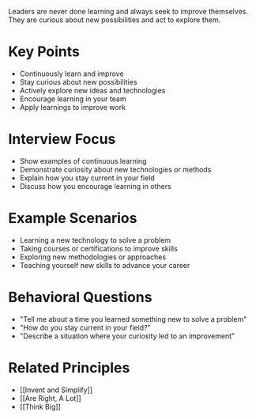 Leaders are never done learning and always seek to improve themselves. They are curious about new possibilities and act to explore them.

# Key Points

- Continuously learn and improve
- Stay curious about new possibilities
- Actively explore new ideas and technologies
- Encourage learning in your team
- Apply learnings to improve work

# Interview Focus

- Show examples of continuous learning
- Demonstrate curiosity about new technologies or methods
- Explain how you stay current in your field
- Discuss how you encourage learning in others

# Example Scenarios

- Learning a new technology to solve a problem
- Taking courses or certifications to improve skills
- Exploring new methodologies or approaches
- Teaching yourself new skills to advance your career

# Behavioral Questions

- "Tell me about a time you learned something new to solve a problem"
- "How do you stay current in your field?"
- "Describe a situation where your curiosity led to an improvement"

# Related Principles

- [[Invent and Simplify]]
- [[Are Right, A Lot]]
- [[Think Big]]

